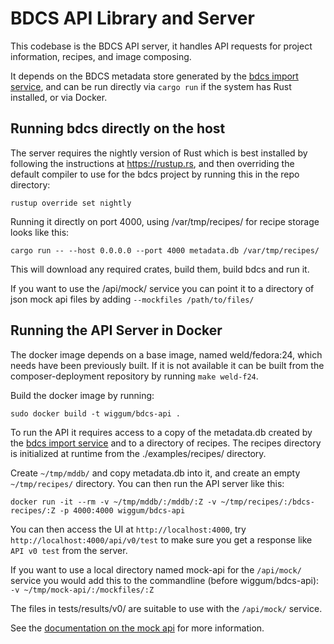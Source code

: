 # BDCS API Library and Server

This codebase is the BDCS API server, it handles API requests for project
information, recipes, and image composing.

It depends on the BDCS metadata store generated by the [bdcs import
service](https://github.com/wiggum/bdcs), and can be run directly via `cargo
run` if the system has Rust installed, or via Docker.

## Running bdcs directly on the host

The server requires the nightly version of Rust which is best installed by
following the instructions at https://rustup.rs, and then overriding the
default compiler to use for the bdcs project by running this in the repo
directory:

`rustup override set nightly`

Running it directly on port 4000, using /var/tmp/recipes/ for recipe storage
looks like this:

`cargo run -- --host 0.0.0.0 --port 4000 metadata.db /var/tmp/recipes/`

This will download any required crates, build them, build bdcs and run it.

If you want to use the /api/mock/ service you can point it to a directory of
json mock api files by adding `--mockfiles /path/to/files/`


## Running the API Server in Docker

The docker image depends on a base image, named weld/fedora:24, which needs
have been previously built. If it is not available it can be built from
the composer-deployment repository by running `make weld-f24`.

Build the docker image by running:

`sudo docker build -t wiggum/bdcs-api .`

To run the API it requires access to a copy of the metadata.db created by the
[bdcs import service](https://github.com/wiggum/bdcs) and to a directory of
recipes. The recipes directory is initialized at runtime from the
./examples/recipes/ directory.

Create `~/tmp/mddb/` and copy metadata.db into it, and create an empty
`~/tmp/recipes/` directory. You can then run the API server like this:

`docker run -it --rm -v ~/tmp/mddb/:/mddb/:Z -v ~/tmp/recipes/:/bdcs-recipes/:Z -p 4000:4000 wiggum/bdcs-api`

You can then access the UI at `http://localhost:4000`, try `http://localhost:4000/api/v0/test` to
make sure you get a response like `API v0 test` from the server.

If you want to use a local directory named mock-api for the `/api/mock/`
service you would add this to the commandline (before wiggum/bdcs-api):
`-v ~/tmp/mock-api/:/mockfiles/:Z`

The files in tests/results/v0/ are suitable to use with the `/api/mock/` service.

See the [documentation on the mock api](src/api/mock.rs) for more information.

